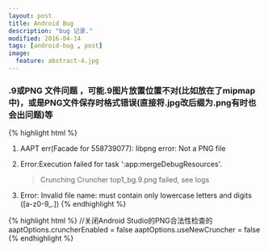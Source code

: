 ```yaml
---
layout: post
title: Android Bug
description: "bug 记录."
modified: 2016-04-14
tags: [android-bug , post]
image:
  feature: abstract-4.jpg
---
```


### .9或PNG 文件问题 ，可能.9图片放置位置不对(比如放在了mipmap中)，或是PNG文件保存时格式错误(直接将.jpg改后缀为.png有时也会出问题)等
{% highlight html %}
1. AAPT err(Facade for 558739077): libpng error: Not a PNG file

2. Error:Execution failed for task ':app:mergeDebugResources'.
   > Crunching Cruncher top1_bg.9.png failed, see logs
   
3. Error: Invalid file name: must contain only lowercase letters and digits ([a-z0-9_.])
{% endhighlight %}

{% highlight html %}
//关闭Android Studio的PNG合法性检查的
aaptOptions.cruncherEnabled = false
aaptOptions.useNewCruncher = false
{% endhighlight %}
